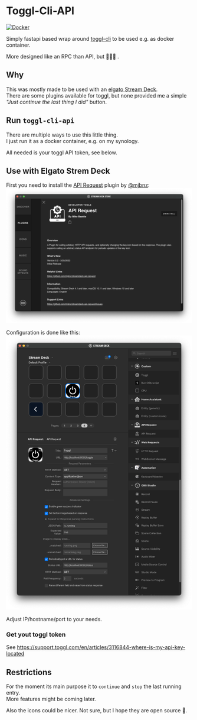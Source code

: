 # Toggl-Cli-API

[![Docker](https://github.com/MaxWinterstein/toggl-cli-api/actions/workflows/docker-publish.yml/badge.svg)](https://github.com/MaxWinterstein/toggl-cli-api/actions/workflows/docker-publish.yml)

Simply fastapi based wrap around [toggl-cli](https://github.com/AuHau/toggl-cli) to be used e.g. as docker container.

More designed like an RPC than API, but 🤷🏻‍♂️ .

## Why

This was mostly made to be used with an [elgato Stream Deck](https://www.elgato.com/en/stream-deck).  
There are some plugins available for toggl, but none provided me a simple _"Just continue the last thing I did"_ button.

## Run `toggl-cli-api`

There are multiple ways to use this little thing.  
I just run it as a docker container, e.g. on my synology. 

All needed is your toggl API token, see below.

## Use with Elgato Strem Deck

First you need to install the [API Request](https://github.com/mjbnz/streamdeck-api-request) plugin by [@mjbnz](https://github.com/mjbnz):  
![](images/Plugin_API_Request.png)

Configuration is done like this:  
![](images/configuration.png)

Adjust IP/hostname/port to your needs. 

### Get yout toggl token
See https://support.toggl.com/en/articles/3116844-where-is-my-api-key-located

## Restrictions

For the moment its main purpose it to `continue` and `stop` the last running entry.  
More features might be coming later. 

Also the icons could be nicer. Not sure, but I hope they are open source 🤞.
